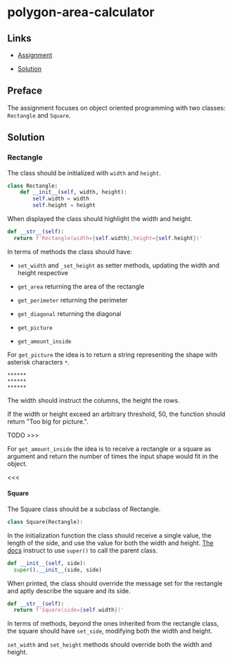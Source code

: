 # polygon-area-calculator

## Links

- [Assignment](https://www.freecodecamp.org/learn/scientific-computing-with-python/scientific-computing-with-python-projects/polygon-area-calculator)

- [Solution](https://replit.com/@borntofrappe/boilerplate-polygon-area-calculator)

## Preface

The assignment focuses on object oriented programming with two classes: `Rectangle` and `Square`.

## Solution

### Rectangle

The class should be initialized with `width` and `height`.

```py
class Rectangle:
    def __init__(self, width, height):
        self.width = width
        self.height = height
```

When displayed the class should highlight the width and height.

```py
def __str__(self):
  return f'Rectangle(width={self.width},height={self.height})'
```

In terms of methods the class should have:

- `set_width` and `_set_height` as setter methods, updating the width and height respective

- `get_area` returning the area of the rectangle

- `get_perimeter` returning the perimeter

- `get_diagonal` returning the diagonal

- `get_picture`

- `get_amount_inside`

For `get_picture` the idea is to return a string representing the shape with asterisk characters `*`.

```text
******
******
******
```

The width should instruct the columns, the height the rows.

If the width or height exceed an arbitrary threshold, 50, the function should return "Too big for picture.".

TODO >>>

For `get_amount_inside` the idea is to receive a rectangle or a square as argument and return the number of times the input shape would fit in the object.

<<<

#### Square

The Square class should be a subclass of Rectangle.

```py
class Square(Rectangle):
```

In the initialization function the class should receive a single value, the length of the side, and use the value for both the width and height. [The docs](https://docs.python.org/3/library/functions.html#super) instruct to use `super()` to call the parent class.

```py
def __init__(self, side):
  super().__init__(side, side)
```

When printed, the class should override the message set for the rectangle and aptly describe the square and its side.

```py
def __str__(self):
  return f'Square(side={self.width})'
```

In terms of methods, beyond the ones inherited from the rectangle class, the square should have `set_side`, modifying both the width and height.

`set_width` and `set_height` methods should override both the width and height.
